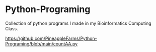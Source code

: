 # Python-Programing

Collection of python programs I made in my Bioinformatics Computing Class.

https://github.com/PineappleFarms/Python-Programing/blob/main/countAA.py
